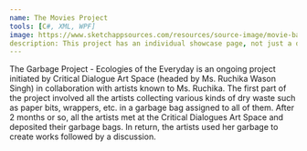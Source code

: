 ```yaml
---
name: The Movies Project
tools: [C#, XML, WPF]
image: https://www.sketchappsources.com/resources/source-image/movie-badges-jurajjurik.png
description: This project has an individual showcase page, not just a direct link to the project site or repo. Now you have more space to describe your awesome project!
---
```


The Garbage Project - Ecologies of the Everyday is an ongoing project initiated by Critical Dialogue Art Space (headed by Ms. Ruchika Wason Singh) in collaboration with artists known to Ms. Ruchika. The first part of the project involved all the artists collecting various kinds of dry waste such as paper bits, wrappers, etc. in a garbage bag assigned to all of them. After 2 months or so, all the artists met at the Critical Dialogues Art Space and deposited their garbage bags. In return, the artists used her garbage to create works followed by a discussion.
</p>
